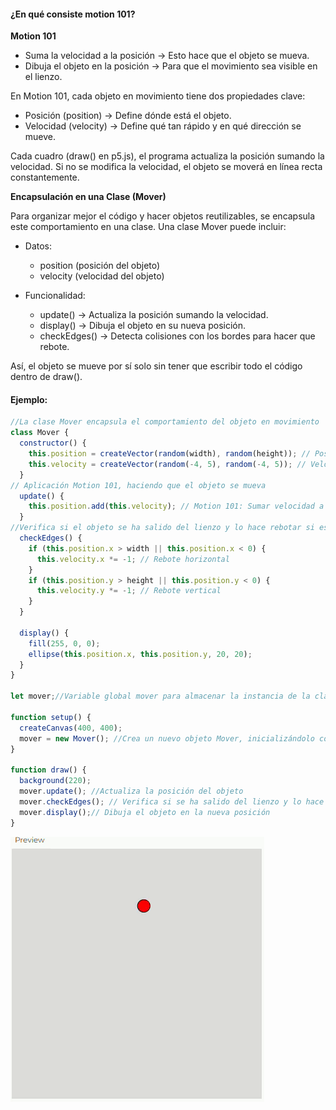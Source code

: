 #### ¿En qué consiste motion 101?

**Motion 101**
- Suma la velocidad a la posición → Esto hace que el objeto se mueva.
- Dibuja el objeto en la posición → Para que el movimiento sea visible en el lienzo.

En Motion 101, cada objeto en movimiento tiene dos propiedades clave:
- Posición (position) → Define dónde está el objeto.
- Velocidad (velocity) → Define qué tan rápido y en qué dirección se mueve.

Cada cuadro (draw() en p5.js), el programa actualiza la posición sumando la velocidad. Si no se modifica la velocidad, el objeto se moverá en línea recta constantemente.

**Encapsulación en una Clase (Mover)**

Para organizar mejor el código y hacer objetos reutilizables, se encapsula este comportamiento en una clase. Una clase Mover puede incluir:

- Datos:
  - position (posición del objeto)
  - velocity (velocidad del objeto)

- Funcionalidad:
  - update() → Actualiza la posición sumando la velocidad.
  - display() → Dibuja el objeto en su nueva posición.
  - checkEdges() → Detecta colisiones con los bordes para hacer que rebote.

Así, el objeto se mueve por sí solo sin tener que escribir todo el código dentro de draw().

#### Ejemplo: 

```js
//La clase Mover encapsula el comportamiento del objeto en movimiento
class Mover {
  constructor() {
    this.position = createVector(random(width), random(height)); // Posición inicial aleatoria
    this.velocity = createVector(random(-4, 5), random(-4, 5)); // Velocidad aleatoria
  }
// Aplicación Motion 101, haciendo que el objeto se mueva
  update() {
    this.position.add(this.velocity); // Motion 101: Sumar velocidad a la posición
  }
//Verifica si el objeto se ha salido del lienzo y lo hace rebotar si es necesario
  checkEdges() {
    if (this.position.x > width || this.position.x < 0) {
      this.velocity.x *= -1; // Rebote horizontal
    }
    if (this.position.y > height || this.position.y < 0) {
      this.velocity.y *= -1; // Rebote vertical
    }
  }

  display() {
    fill(255, 0, 0);
    ellipse(this.position.x, this.position.y, 20, 20);
  }
}

let mover;//Variable global mover para almacenar la instancia de la clase

function setup() {
  createCanvas(400, 400);
  mover = new Mover(); //Crea un nuevo objeto Mover, inicializándolo con una posición y velocidad aleatorias.
}

function draw() {
  background(220);
  mover.update(); //Actualiza la posición del objeto
  mover.checkEdges(); // Verifica si se ha salido del lienzo y lo hace rebotar
  mover.display();// Dibuja el objeto en la nueva posición
}
```
![image](../../../../assets/Act7U2.gif)
